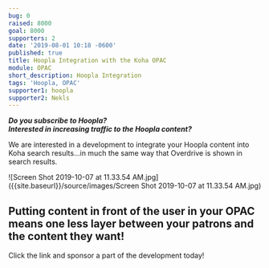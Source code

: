 ```yaml
---
bug: 0
raised: 8000
goal: 8000
supporters: 2
date: '2019-08-01 10:18 -0600'
published: true
title: Hoopla Integration with the Koha OPAC
module: OPAC
short_description: Hoopla Integration
tags: 'Hoopla, OPAC'
supporter1: hoopla
supporter2: Nekls
---
```


**_Do you subscribe to Hoopla?  
Interested in increasing traffic to the Hoopla content?_**

We are interested in a development to integrate your Hoopla content into Koha search results...in much the same way that Overdrive is shown in search results.
  
  
  ![Screen Shot 2019-10-07 at 11.33.54 AM.jpg]({{site.baseurl}}/source/images/Screen Shot 2019-10-07 at 11.33.54 AM.jpg)

    
  
    
## Putting content in front of the user in your OPAC means one less layer between your patrons and the content they want!

Click the link and sponsor a part of the development today!
